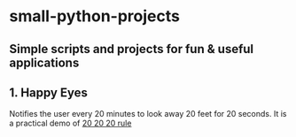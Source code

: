 # small-python-projects
Simple scripts and projects for fun &amp; useful applications
---

## 1. Happy Eyes
Notifies the user every 20 minutes to look away 20 feet for 20 seconds.
It is a practical demo of [20 20 20 rule](https://www.juststand.org/blog/prevent-eye-strain-with-the-20-20-20-rule/)
